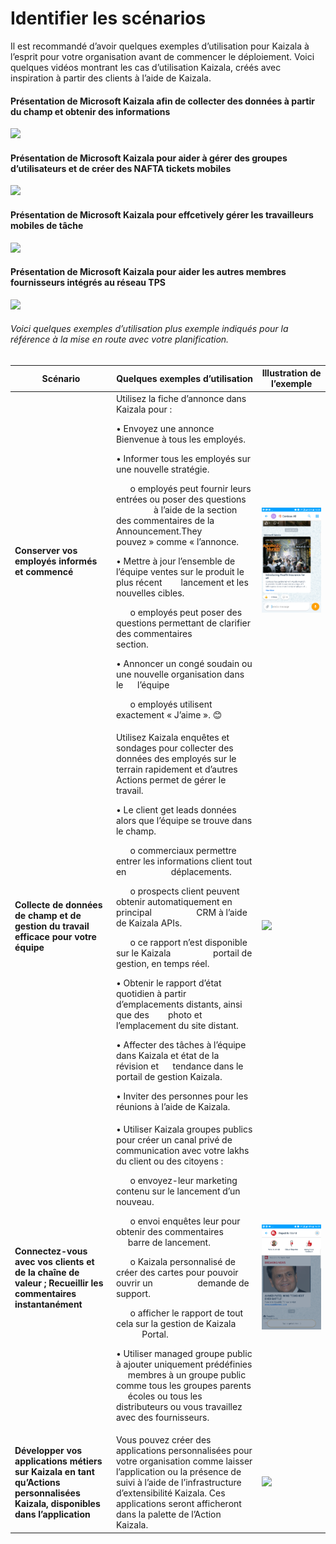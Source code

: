 # <a name="identify-scenarios"></a>Identifier les scénarios 
Il est recommandé d’avoir quelques exemples d’utilisation pour Kaizala à l’esprit pour votre organisation avant de commencer le déploiement. Voici quelques vidéos montrant les cas d’utilisation Kaizala, créés avec inspiration à partir des clients à l’aide de Kaizala.<p>
#### <a name="introducing-microsoft-kaizala-to-help-collect-data-from-the-field-and-get-insights"></a>Présentation de Microsoft Kaizala afin de collecter des données à partir du champ et obtenir des informations
[![](http://img.youtube.com/vi/V0S8_8_mp9M/0.jpg)](http://www.youtube.com/watch?v=V0S8_8_mp9M "")
#### <a name="introducing-microsoft-kaizala-to-help-manage-large-groups-of-users-and-build-mobile-ticketing-syatems"></a>Présentation de Microsoft Kaizala pour aider à gérer des groupes d’utilisateurs et de créer des NAFTA tickets mobiles
[![](http://img.youtube.com/vi/4SqY4Jc7BxA/0.jpg)](http://www.youtube.com/watch?v=4SqY4Jc7BxA "")
#### <a name="introducing-microsoft-kaizala-to-help-effcetively-manage-mobile-task-workers"></a>Présentation de Microsoft Kaizala pour effcetively gérer les travailleurs mobiles de tâche
[![](http://img.youtube.com/vi/41vPXUv5w-k/0.jpg)](http://www.youtube.com/watch?v=41vPXUv5w-k "")
#### <a name="introducing-microsoft-kaizala-to-help-buyers-onboard-suppliers-to-the-gst-network"></a>Présentation de Microsoft Kaizala pour aider les autres membres fournisseurs intégrés au réseau TPS
[![](http://img.youtube.com/vi/GcGsKLapP1Q/0.jpg)](http://www.youtube.com/watch?v=GcGsKLapP1Q "")
###### <a name="here-are-some-more-sample-use-cases-listed-for-your-reference-to-get-you-started-with-your-planning"></a>Voici quelques exemples d’utilisation plus exemple indiqués pour la référence à la mise en route avec votre planification.
| Scénario   |      Quelques exemples d’utilisation      |  Illustration de l’exemple|
|----------|-------------|------|
|**Conserver vos employés informés et commencé**|Utilisez la fiche d’annonce dans Kaizala pour :<p>• Envoyez une annonce Bienvenue à tous les employés. <p>• Informer tous les employés sur une nouvelle stratégie.<p>&nbsp;&nbsp;&nbsp;&nbsp;&nbsp;&nbsp;o employés peut fournir leurs entrées ou poser des questions &nbsp; &nbsp; &nbsp; &nbsp; &nbsp; &nbsp; &nbsp; &nbsp; &nbsp; à l’aide de la section des commentaires de la Announcement.They &nbsp; &nbsp; &nbsp; &nbsp; &nbsp; &nbsp; &nbsp; &nbsp; &nbsp; pouvez » comme « l’annonce.<p>• Mettre à jour l’ensemble de l’équipe ventes sur le produit le plus récent &nbsp; &nbsp; &nbsp; &nbsp;lancement et les nouvelles cibles.<p>&nbsp;&nbsp;&nbsp;&nbsp;&nbsp;&nbsp;o employés peut poser des questions permettant de clarifier des commentaires &nbsp; &nbsp; &nbsp; &nbsp; &nbsp; &nbsp; &nbsp; &nbsp; &nbsp; section.<p>• Annoncer un congé soudain ou une nouvelle organisation dans le &nbsp; &nbsp; &nbsp;l’équipe<p>&nbsp;&nbsp;&nbsp;&nbsp;&nbsp;&nbsp;o employés utilisent exactement « J’aime ». 😊 |![](Images/contosoAll.png)|
|**Collecte de données de champ et de gestion du travail efficace pour votre équipe**|Utilisez Kaizala enquêtes et sondages pour collecter des données des employés sur le terrain rapidement et d’autres Actions permet de gérer le travail.<p><p> • Le client get leads données alors que l’équipe se trouve dans le champ.<p>&nbsp;&nbsp;&nbsp;&nbsp;&nbsp;&nbsp;o commerciaux permettre entrer les informations client tout en &nbsp; &nbsp; &nbsp; &nbsp; &nbsp; &nbsp; &nbsp; &nbsp; &nbsp; déplacements.<p>&nbsp;&nbsp;&nbsp;&nbsp;&nbsp;&nbsp;o prospects client peuvent obtenir automatiquement en principal &nbsp; &nbsp; &nbsp; &nbsp; &nbsp; &nbsp; &nbsp; &nbsp; &nbsp; CRM à l’aide de Kaizala APIs.<p>&nbsp;&nbsp;&nbsp;&nbsp;&nbsp;&nbsp;o ce rapport n’est disponible sur le Kaizala &nbsp; &nbsp; &nbsp; &nbsp; &nbsp; &nbsp; &nbsp; &nbsp; &nbsp;portail de gestion, en temps réel.<p>• Obtenir le rapport d’état quotidien à partir d’emplacements distants, ainsi que des &nbsp; &nbsp; &nbsp; &nbsp;photo et l’emplacement du site distant.<p>• Affecter des tâches à l’équipe dans Kaizala et état de la révision et &nbsp; &nbsp; &nbsp;tendance dans le portail de gestion Kaizala.<p>• Inviter des personnes pour les réunions à l’aide de Kaizala.|![](Images/contoso%20sales.png)|
|**Connectez-vous avec vos clients et de la chaîne de valeur ; Recueillir les commentaires instantanément**|• Utiliser Kaizala groupes publics pour créer un canal privé de communication avec votre lakhs du client ou des citoyens :<p><p>&nbsp;&nbsp;&nbsp;&nbsp;&nbsp;&nbsp;o envoyez-leur marketing contenu sur le lancement d’un nouveau.<p>&nbsp;&nbsp;&nbsp;&nbsp;&nbsp;&nbsp;o envoi enquêtes leur pour obtenir des commentaires &nbsp; &nbsp; &nbsp; &nbsp; &nbsp; &nbsp; &nbsp; &nbsp; &nbsp;barre de lancement.<p>&nbsp;&nbsp;&nbsp;&nbsp;&nbsp;&nbsp;o Kaizala personnalisé de créer des cartes pour pouvoir ouvrir un &nbsp; &nbsp; &nbsp; &nbsp; &nbsp; &nbsp; &nbsp; &nbsp; &nbsp; demande de support.<p>&nbsp;&nbsp;&nbsp;&nbsp;&nbsp;&nbsp;o afficher le rapport de tout cela sur la gestion de Kaizala &nbsp; &nbsp; &nbsp; &nbsp; &nbsp; &nbsp; &nbsp; &nbsp; &nbsp;Portal.<p>• Utiliser managed groupe public à ajouter uniquement prédéfinies &nbsp; &nbsp; &nbsp;membres à un groupe public comme tous les groupes parents &nbsp; &nbsp; &nbsp;écoles ou tous les distributeurs ou vous travaillez avec des fournisseurs.|![](Images/RepublicWorld.png)|
|**Développer vos applications métiers sur Kaizala en tant qu’Actions personnalisées Kaizala, disponibles dans l’application**|Vous pouvez créer des applications personnalisées pour votre organisation comme laisser l’application ou la présence de suivi à l’aide de l’infrastructure d’extensibilité Kaizala. Ces applications seront afficheront dans la palette de l’Action Kaizala.|![](Images/Custom%20Actions1.png)| 
